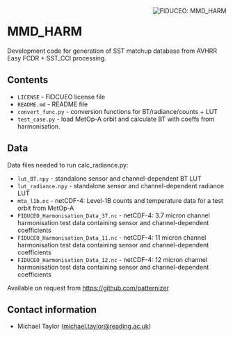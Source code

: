 
<img alt="FIDUCEO: MMD_HARM" align="right" src="http://www.fiduceo.eu/sites/default/files/FIDUCEO-logo.png">

# MMD_HARM

Development code for generation of SST matchup database from AVHRR Easy FCDR + SST_CCI processing.

## Contents

* `LICENSE` - FIDCUEO license file
* `README.md` - README file
* `convert_func.py` - conversion functions for BT/radiance/counts + LUT
* `test_case.py` - load MetOp-A orbit and calculate BT with coeffs from harmonisation.

## Data

Data files needed to run calc_radiance.py:

* `lut_BT.npy` - standalone sensor and channel-dependent BT LUT
* `lut_radiance.npy` - standalone sensor and channel-dependent radiance LUT
* `mta_l1b.nc` - netCDF-4: Level-1B counts and temperature data for a test orbit from MetOp-A
* `FIDUCEO_Harmonisation_Data_37.nc` - netCDF-4: 3.7 micron channel harmonisation test data containing sensor and channel-dependent coefficients
* `FIDUCEO_Harmonisation_Data_11.nc` - netCDF-4: 11 micron channel harmonisation test data containing sensor and channel-dependent coefficients
* `FIDUCEO_Harmonisation_Data_12.nc` - netCDF-4: 12 micron channel harmonisation test data containing sensor and channel-dependent coefficients

Available on request from https://github.com/patternizer

## Contact information

* Michael Taylor (michael.taylor@reading.ac.uk)



